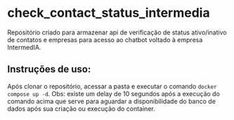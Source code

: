 # check_contact_status_intermedia

Repositório criado para armazenar api de verificação de status ativo/inativo de contatos e empresas para acesso ao chatbot voltado à empresa IntermedIA.

## Instruções de uso:

Após clonar o repositório, acessar a pasta e executar o comando `docker compose up -d`.
Obs: existe um delay de 10 segundos após a execução do comando acima que serve para aguardar a disponibilidade do banco de dados após sua criação ou execução do container.